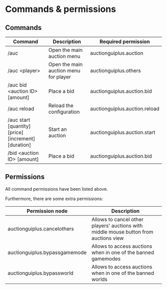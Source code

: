 # Commands & permissions

## Commands

| Command                                              | Description                           | Required permission           |
|------------------------------------------------------|---------------------------------------|-------------------------------|
| /auc                                                 | Open the main auction menu            | auctionguiplus.auction        |
| /auc \<player\>                                        | Open the main auction menu for player | auctionguiplus.others         |
| /auc bid \<auction ID\> [amount]                     | Place a bid                           | auctionguiplus.auction.bid    |
| /auc reload                                          | Reload the configuration              | auctionguiplus.auction.reload |
| /auc start [quantity] [price] [increment] [duration] | Start an auction                      | auctionguiplus.auction.start  |
| /bid \<auction ID\> [amount]                         | Place a bid                           | auctionguiplus.auction.bid    |

## Permissions

All command permissions have been listed above.

Furthermore, there are some extra permissions:

| Permission node                | Description                                                                          |
|--------------------------------|--------------------------------------------------------------------------------------|
| auctionguiplus.cancelothers    | Allows to cancel other players' auctions with middle mouse button from auctions view |
| auctionguiplus.bypassgamemode  | Allows to access auctions when in one of the banned gamemodes                        |
| auctionguiplus.bypassworld     | Allows to access auctions when in one of the banned worlds                           |
